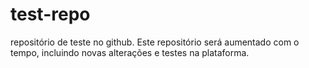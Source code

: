 # test-repo
repositório de teste no github.
Este repositório será aumentado com o tempo, incluindo novas alterações e testes na plataforma.
